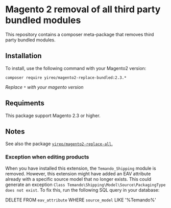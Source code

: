 # Magento 2 removal of all third party bundled modules

This repository contains a composer meta-package that removes third party bundled modules.

## Installation

To install, use the following command with your Magento2 version:

```
composer require yireo/magento2-replace-bundled:2.3.*
```

_Replace `*` with your magento version_

## Requiments

This package support Magento 2.3 or higher.

## Notes

See also the package [`yireo/magento2-replace-all`.](https://github.com/yireo/magento2-replace-all)

### Exception when editing products
When you have installed this extension, the `Temando_Shipping` module is removed. However, this extension might have added an EAV attribute already with a specific source model that no longer exists. This could generate an exception `Class Temando\Shipping\Model\Source\PackagingType does not exist`. To fix this, run the following SQL query in your database:

  DELETE FROM `eav_attribute` WHERE `source_model` LIKE '%Temando%' 
